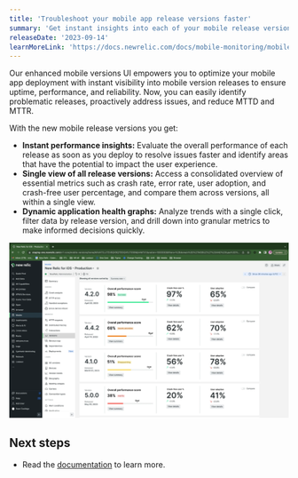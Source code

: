 ```yaml
---
title: 'Troubleshoot your mobile app release versions faster'
summary: 'Get instant insights into each of your mobile release versions with an intuitive, at-a-glance view.'
releaseDate: '2023-09-14'
learnMoreLink: 'https://docs.newrelic.com/docs/mobile-monitoring/mobile-monitoring-ui/mobile-app-pages/version-trends-compare-user-adoption-metrics-performance/' 
---
```


Our enhanced mobile versions UI empowers you to optimize your mobile app deployment with instant visibility into mobile version releases to ensure uptime, performance, and reliability. Now, you can easily identify problematic releases, proactively address issues, and reduce MTTD and MTTR.
 
With the new mobile release versions you get: 

* **Instant performance insights:** Evaluate the overall performance of each release as soon as you deploy to resolve issues faster and identify areas that have the potential to impact the user experience.
* **Single view of all release versions:** Access a consolidated overview of essential metrics such as crash rate, error rate, user adoption, and crash-free user percentage, and compare them across versions, all within a single view.
* **Dynamic application health graphs:** Analyze trends with a single click, filter data by release version, and drill down into granular metrics to make informed decisions quickly. 

!["Mobile release versions landing page"](./images/mobile-versions-landing.webp "Mobile release versions landing page")

## Next steps

* Read the [documentation](https://docs.newrelic.com/docs/mobile-monitoring/mobile-monitoring-ui/mobile-app-pages/version-trends-compare-user-adoption-metrics-performance/) to learn more.